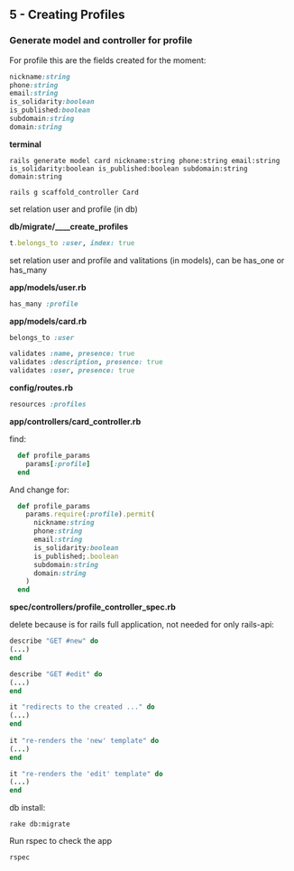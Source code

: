 ## 5 - Creating Profiles

### Generate model and controller for profile

For profile this are the fields created for the moment:

```ruby
nickname:string
phone:string
email:string 
is_solidarity:boolean
is_published:boolean
subdomain:string    
domain:string
```

**terminal**

    rails generate model card nickname:string phone:string email:string is_solidarity:boolean is_published:boolean subdomain:string domain:string

    rails g scaffold_controller Card

set relation user and profile (in db)

**db/migrate/____create_profiles**

```ruby
t.belongs_to :user, index: true
```
set relation user and profile and valitations (in models), can be has_one or has_many

**app/models/user.rb**

```ruby
has_many :profile
```

**app/models/card.rb**

```ruby
belongs_to :user
```

```ruby
validates :name, presence: true
validates :description, presence: true
validates :user, presence: true
```
**config/routes.rb**  

```ruby
resources :profiles
```

**app/controllers/card_controller.rb**

find:

```ruby
  def profile_params
    params[:profile]
  end
```

And change for:

```ruby
  def profile_params
    params.require(:profile).permit(
      nickname:string
      phone:string
      email:string 
      is_solidarity:boolean
      is_published;.boolean
      subdomain:string    
      domain:string
    )
  end
```

**spec/controllers/profile_controller_spec.rb**

delete because is for rails full application, not needed for only rails-api:

```ruby
describe "GET #new" do
(...)
end

describe "GET #edit" do
(...)
end

it "redirects to the created ..." do
(...)
end
  
it "re-renders the 'new' template" do
(...)
end

it "re-renders the 'edit' template" do
(...)
end
```

db install:

    rake db:migrate

Run rspec to check the app

    rspec